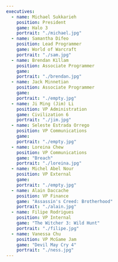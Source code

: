 ```yaml
---
executives:
  - name: Michael Sukkarieh
    position: President
    game: Halo 3
    portrait: "./michael.jpg"
  - name: Samantha Difeo
    position: Lead Programmer
    game: World of Warcraft
    portrait: "./sam.jpg"
  - name: Brendan Killam
    position: Associate Programmer
    game: 
    portrait: "./brendan.jpg"
  - name: Jack Minnetian
    position: Associate Programmer
    game: 
    portrait: "./empty.jpg"
  - name: Ji Ming (Jim) Li
    position: VP Administration
    game: Civilization 6
    portrait: "./jim.jpg"
  - name: Seleste Estrada Orrego
    position: VP Communications
    game: 
    portrait: "./empty.jpg"
  - name: Loreina Chew
    position: VP Communications
    game: "Breach"
    portrait: "./loreina.jpg"
  - name: Michel Abel Nour
    position: VP External
    game: 
    portrait: "./empty.jpg"
  - name: Alain Daccache
    position: VP Finance
    game: "Assassin's Creed: Brotherhood"
    portrait: "./alain.jpg"
  - name: Filipe Rodrigues
    position: VP Internal
    game: "The Witcher 3: Wild Hunt"
    portrait: "./filipe.jpg"
  - name: Vanessa Chu
    position: VP McGame Jam
    game: "Devil May Cry 4"
    portrait: "./ness.jpg"
---
```

